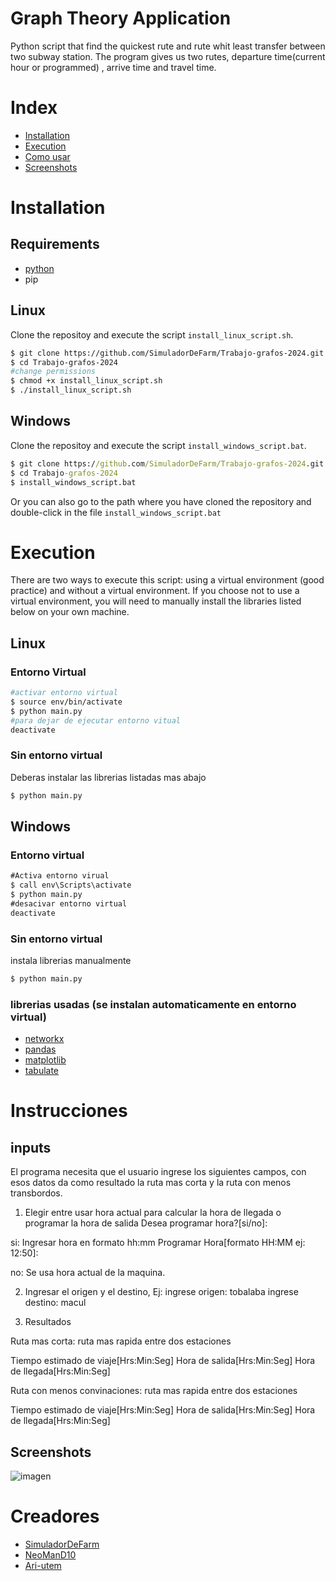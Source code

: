 # Graph Theory Application

Python script that find the quickest rute and rute whit least transfer between two subway station.  The program gives us two rutes, departure time(current hour or programmed) , arrive time and travel time.

# Index
- [Installation](#Installation)
- [Execution](#Execution)
- [Como usar](#Instrucciones)
- [Screenshots](#Screenshots)
  
# Installation 

## Requirements

- [python](https://www.python.org/)
- pip


## Linux

Clone the repositoy and execute the script `install_linux_script.sh`.
```bash
$ git clone https://github.com/SimuladorDeFarm/Trabajo-grafos-2024.git
$ cd Trabajo-grafos-2024
#change permissions
$ chmod +x install_linux_script.sh
$ ./install_linux_script.sh

```
## Windows

Clone the repositoy and execute the script `install_windows_script.bat`.
```cmd
$ git clone https://github.com/SimuladorDeFarm/Trabajo-grafos-2024.git
$ cd Trabajo-grafos-2024
$ install_windows_script.bat
```
Or you can also go to the path where you have cloned the repository and double-click in the file `install_windows_script.bat` 


# Execution

There are two ways to execute this script: using a virtual environment (good practice) and without a virtual environment. If you choose not to use a virtual environment, you will need to manually install the libraries listed below on your own machine.

## Linux

### Entorno Virtual

```bash
#activar entorno virtual
$ source env/bin/activate
$ python main.py
#para dejar de ejecutar entorno vitual
deactivate
```
### Sin entorno virtual
Deberas instalar las librerias listadas mas abajo
```bash
$ python main.py
```
## Windows

### Entorno virtual
```cmd
#Activa entorno virual
$ call env\Scripts\activate
$ python main.py
#desacivar entorno virtual
deactivate
```
### Sin entorno virtual

instala librerias manualmente
```cmd
$ python main.py
```

### librerias usadas (se instalan automaticamente en entorno virtual)

  - [networkx](https://networkx.org/documentation/stable/install.html)
  - [pandas](https://pandas.pydata.org/docs/getting_started/install.html)
  - [matplotlib](https://matplotlib.org/stable/users/getting_started/)
  - [tabulate](https://pypi.org/project/tabulate/)


# Instrucciones

## inputs

El programa necesita que el usuario ingrese los siguientes campos, con esos datos da como resultado la ruta mas corta y la ruta con menos transbordos.

  1) Elegir entre usar hora actual para calcular la hora de llegada o programar la hora de salida
     Desea programar hora?[si/no]: 

  si: Ingresar hora en formato hh:mm
    Programar Hora[formato HH:MM ej: 12:50]:

  no: Se usa hora actual de la maquina.

  2) Ingresar el origen y el destino, Ej:
  ingrese origen: tobalaba
  ingrese destino: macul

  4) Resultados

  Ruta mas corta: ruta mas rapida entre dos estaciones
  
  Tiempo estimado de viaje[Hrs:Min:Seg]
  Hora de salida[Hrs:Min:Seg]
  Hora de llegada[Hrs:Min:Seg]


  Ruta con menos convinaciones: ruta mas rapida entre dos estaciones
  
  Tiempo estimado de viaje[Hrs:Min:Seg]
  Hora de salida[Hrs:Min:Seg]
  Hora de llegada[Hrs:Min:Seg]

    
 
 ## Screenshots
![imagen](https://github.com/user-attachments/assets/f4915ab7-74d9-49cc-a4a1-937356625427)

# Creadores

- [SimuladorDeFarm](https://github.com/SimuladorDeFarm)
- [NeoManD10](https://github.com/NeoManD10)
- [Ari-utem](https://github.com/Ari-utem)
